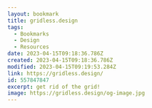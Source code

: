 ```yaml
---
layout: bookmark
title: gridless.design
tags:
  - Bookmarks
  - Design
  - Resources
date: 2023-04-15T09:18:36.786Z
created: 2023-04-15T09:18:36.786Z
modified: 2023-04-15T09:19:53.284Z
link: https://gridless.design/
id: 557847847
excerpt: get rid of the grid!
image: https://gridless.design/og-image.jpg
---
```

